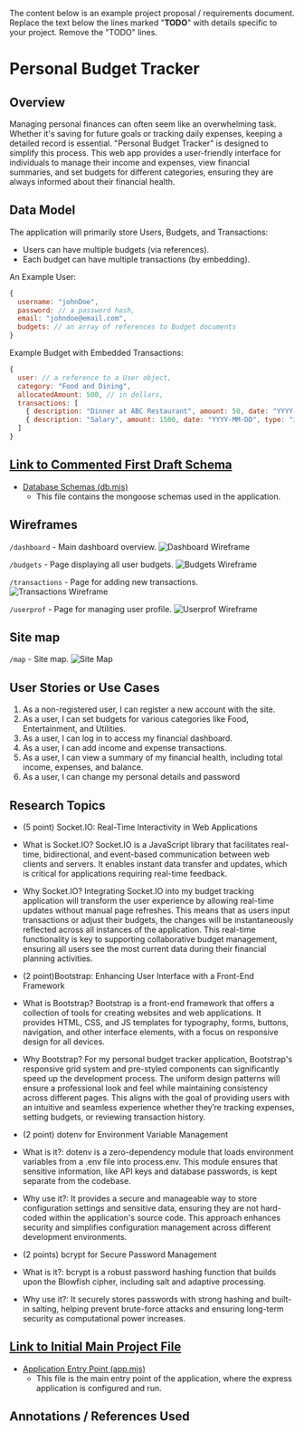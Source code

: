 The content below is an example project proposal / requirements document. Replace the text below the lines marked "__TODO__" with details specific to your project. Remove the "TODO" lines.


# Personal Budget Tracker 

## Overview

Managing personal finances can often seem like an overwhelming task. Whether it's saving for future goals or tracking daily expenses, keeping a detailed record is essential. "Personal Budget Tracker" is designed to simplify this process. This web app provides a user-friendly interface for individuals to manage their income and expenses, view financial summaries, and set budgets for different categories, ensuring they are always informed about their financial health.

## Data Model

The application will primarily store Users, Budgets, and Transactions:

* Users can have multiple budgets (via references).
* Each budget can have multiple transactions (by embedding).


An Example User:

```javascript
{
  username: "johnDoe",
  password: // a password hash,
  email: "johndoe@email.com",
  budgets: // an array of references to Budget documents
}

```

Example Budget with Embedded Transactions:

```javascript
{
  user: // a reference to a User object,
  category: "Food and Dining",
  allocatedAmount: 500, // in dollars,
  transactions: [
    { description: "Dinner at ABC Restaurant", amount: 50, date: "YYYY-MM-DD", type: "expense"},
    { description: "Salary", amount: 1500, date: "YYYY-MM-DD", type: "income"},
  ]
}
```


## [Link to Commented First Draft Schema](db.mjs) 

- [Database Schemas (db.mjs)](/db.mjs)
   - This file contains the mongoose schemas used in the application.

## Wireframes

`/dashboard` - Main dashboard overview.
![Dashboard Wireframe](documentation/dashboard.jpg)

`/budgets` - Page displaying all user budgets.
![Budgets Wireframe](documentation/budgets.jpg)

`/transactions` - Page for adding new transactions.
![Transactions Wireframe](documentation/transactions.jpg)

`/userprof` - Page for managing user profile.
![Userprof Wireframe](documentation/userprof.jpg)

## Site map

`/map` - Site map.
![Site Map](documentation/map.jpg)

## User Stories or Use Cases

1. As a non-registered user, I can register a new account with the site.
3. As a user, I can set budgets for various categories like Food, Entertainment, and Utilities.
2. As a user, I can log in to access my financial dashboard.
4. As a user, I can add income and expense transactions.
5. As a user, I can view a summary of my financial health, including total income, expenses, and balance.
6. As a user, I can change my personal details and password

## Research Topics
* (5 point) Socket.IO: Real-Time Interactivity in Web Applications

- What is Socket.IO?
Socket.IO is a JavaScript library that facilitates real-time, bidirectional, and event-based communication between web clients and servers. It enables instant data transfer and updates, which is critical for applications requiring real-time feedback.

- Why Socket.IO?
Integrating Socket.IO into my budget tracking application will transform the user experience by allowing real-time updates without manual page refreshes. This means that as users input transactions or adjust their budgets, the changes will be instantaneously reflected across all instances of the application. This real-time functionality is key to supporting collaborative budget management, ensuring all users see the most current data during their financial planning activities.

* (2 point)Bootstrap: Enhancing User Interface with a Front-End Framework

- What is Bootstrap?
Bootstrap is a front-end framework that offers a collection of tools for creating websites and web applications. It provides HTML, CSS, and JS templates for typography, forms, buttons, navigation, and other interface elements, with a focus on responsive design for all devices.

- Why Bootstrap?
For my personal budget tracker application, Bootstrap's responsive grid system and pre-styled components can significantly speed up the development process. The uniform design patterns will ensure a professional look and feel while maintaining consistency across different pages. This aligns with the goal of providing users with an intuitive and seamless experience whether they’re tracking expenses, setting budgets, or reviewing transaction history.

* (2 point) dotenv for Environment Variable Management

- What is it?: dotenv is a zero-dependency module that loads environment variables from a .env file into process.env. This module ensures that sensitive information, like API keys and database passwords, is kept separate from the codebase.

- Why use it?: It provides a secure and manageable way to store configuration settings and sensitive data, ensuring they are not hard-coded within the application's source code. This approach enhances security and simplifies configuration management across different development environments.
* (2 points) bcrypt for Secure Password Management

- What is it?: bcrypt is a robust password hashing function that builds upon the Blowfish cipher, including salt and adaptive processing.

- Why use it?: It securely stores passwords with strong hashing and built-in salting, helping prevent brute-force attacks and ensuring long-term security as computational power increases.

## [Link to Initial Main Project File](app.mjs) 

- [Application Entry Point (app.mjs)](/app.mjs)
   - This file is the main entry point of the application, where the express application is configured and run.

## Annotations / References Used

